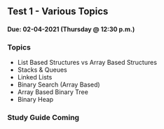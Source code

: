 ## Test 1 - Various Topics
#### Due: 02-04-2021 (Thursday @ 12:30 p.m.)

### Topics

- List Based Structures vs Array Based Structures
- Stacks & Queues
- Linked Lists
- Binary Search (Array Based)
- Array Based Binary Tree
- Binary Heap


### Study Guide Coming
